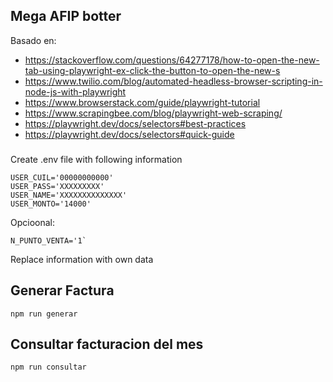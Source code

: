 ## Mega AFIP botter

Basado en:

* https://stackoverflow.com/questions/64277178/how-to-open-the-new-tab-using-playwright-ex-click-the-button-to-open-the-new-s
* https://www.twilio.com/blog/automated-headless-browser-scripting-in-node-js-with-playwright
* https://www.browserstack.com/guide/playwright-tutorial
* https://www.scrapingbee.com/blog/playwright-web-scraping/
* https://playwright.dev/docs/selectors#best-practices
* https://playwright.dev/docs/selectors#quick-guide

###

Create .env file with following information
```
USER_CUIL='00000000000'
USER_PASS='XXXXXXXXX'
USER_NAME='XXXXXXXXXXXXXX'
USER_MONTO='14000'
```

Opcioonal:
```
N_PUNTO_VENTA='1`
```

Replace information with own data


## Generar Factura

```
npm run generar
```

## Consultar facturacion del mes

```
npm run consultar
```